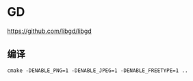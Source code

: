 # GD

https://github.com/libgd/libgd

## 编译

```shell
cmake -DENABLE_PNG=1 -DENABLE_JPEG=1 -DENABLE_FREETYPE=1 ..
```